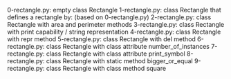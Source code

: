 0-rectangle.py: empty class Rectangle
1-rectangle.py: class Rectangle that defines a rectangle by: (based on 0-rectangle.py)
2-rectangle.py: class Rectangle with area and perimeter methods
3-rectangle.py: class Rectangle with print capability / string representation
4-rectangle.py: class Rectangle with repr method
5-rectangle.py: class Rectangle with del method
6-rectangle.py: class Rectangle with class attribute number_of_instances
7-rectangle.py: class Rectangle with class attribute print_symbol
8-rectangle.py: class Rectangle with static method bigger_or_equal
9-rectangle.py: class Rectangle with class method square

